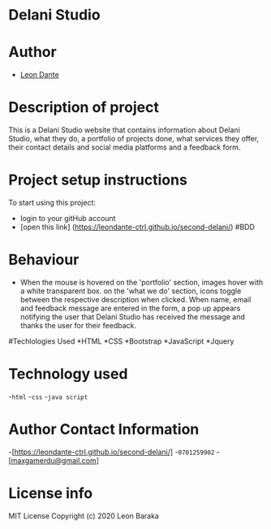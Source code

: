# Delani Studio

# Author
- [Leon Dante](https://leondante-ctrl.github.io/second-delani/)
# Description of project
This is a Delani Studio website that contains information about Delani Studio, what they do, a portfolio of projects done,  what services they offer, their contact details and social media platforms and a feedback form.

# Project setup instructions
To start using this project:
- login to your gitHub account
- [open this link] (https://leondante-ctrl.github.io/second-delani/)
#BDD
# Behaviour
* When the mouse is hovered on the 'portfolio' section, images hover with a white transparent box. on the 'what we do' section, icons toggle between the respective description when clicked. When name, email and feedback message are entered in the form, a pop up appears notifying the user that Delani Studio has received the message and thanks the user for their feedback.

#Techlologies Used
*HTML
*CSS
*Bootstrap
*JavaScript
*Jquery


# Technology used
-`html`
-`css`
-`java script`

# Author Contact Information
-[https://leondante-ctrl.github.io/second-delani/]
-`0701259902`
-[maxgamerdu@gmail.com]

# License info
MIT License
Copyright (c) 2020 Leon Baraka
